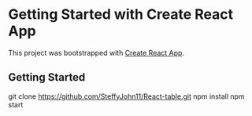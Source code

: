 # Getting Started with Create React App

This project was bootstrapped with [Create React App](https://github.com/facebook/create-react-app).

## Getting Started

git clone https://github.com/SteffyJohn11/React-table.git
npm install
npm start
